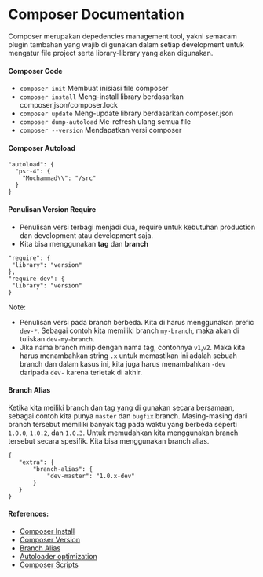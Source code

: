 # Composer Documentation
Composer merupakan depedencies management tool, yakni semacam plugin tambahan yang wajib di gunakan dalam setiap development untuk mengatur file project serta library-library yang akan digunakan.

#### Composer Code
- ```composer init``` Membuat inisiasi file composer
- ```composer install``` Meng-install library berdasarkan composer.json/composer.lock
- ```composer update``` Meng-update library berdasarkan composer.json
- ```composer dump-autoload``` Me-refresh ulang semua file
- ```composer --version``` Mendapatkan versi composer

#### Composer Autoload
```
"autoload": {
  "psr-4": {
    "Mochammad\\": "/src"
  }
}
```

#### Penulisan Version Require
- Penulisan versi terbagi menjadi dua, require untuk kebutuhan production dan development atau development saja.
- Kita bisa menggunakan **tag** dan **branch**
 ```
 "require": {
  "library": "version"
 },
 "require-dev": {
  "library": "version"
 }
 ```
 
 Note: 
 - Penulisan versi pada branch berbeda. Kita di harus menggunakan prefic ```dev-*```. Sebagai contoh kita memiliki branch ```my-branch```, maka akan di tuliskan ```dev-my-branch```.
 - Jika nama branch mirip dengan nama tag, contohnya ```v1```,```v2```. Maka kita harus menambahkan string ```.x``` untuk memastikan ini adalah sebuah branch dan dalam kasus ini, kita juga harus menambahkan ```-dev``` daripada ```dev-``` karena terletak di akhir.

 #### Branch Alias
 Ketika kita meiliki branch dan tag yang di gunakan secara bersamaan, sebagai contoh kita punya ```master``` dan ```bugfix``` branch. Masing-masing dari branch tersebut memiliki banyak tag pada waktu yang berbeda seperti ```1.0.0```, ```1.0.2```, dan ```1.0.3```. Untuk memudahkan kita menggunakan branch tersebut secara spesifik. Kita bisa menggunakan branch alias.

 ```
 {
    "extra": {
        "branch-alias": {
            "dev-master": "1.0.x-dev"
        }
    }
}
 ```

#### References:
- [Composer Install](https://getcomposer.org/doc/00-intro.md)
- [Composer Version](https://getcomposer.org/doc/articles/versions.md)
- [Branch Alias](https://getcomposer.org/doc/articles/aliases.md)
- [Autoloader optimization](https://getcomposer.org/doc/articles/autoloader-optimization.md)
- [Composer Scripts](https://getcomposer.org/doc/articles/scripts.md)